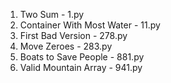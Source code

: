 1. Two Sum - 1.py
11. Container With Most Water - 11.py
278. First Bad Version - 278.py
283. Move Zeroes - 283.py
881. Boats to Save People - 881.py
941. Valid Mountain Array - 941.py

